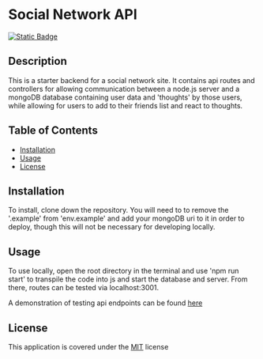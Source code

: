 # Social Network API
[![Static Badge](https://img.shields.io/badge/License-MIT-blue)](./LICENSE)
## Description
This is a starter backend for a social network site. It contains api routes and controllers for allowing communication between a node.js server and a mongoDB database containing user data and 'thoughts' by those users, while allowing for users to add to their friends list and react to thoughts.

## Table of Contents
- [Installation](#installation)
- [Usage](#usage)
- [License](#license)

## Installation
To install, clone down the repository. You will need to to remove the '.example' from 'env.example' and add your mongoDB uri to it in order to deploy, though this will not be necessary for developing locally.

## Usage
To use locally, open the root directory in the terminal and use 'npm run start' to transpile the code into js and start the database and server. From there, routes can be tested via localhost:3001.

A demonstration of testing api endpoints can be found [here](https://1drv.ms/v/c/9b5bc19b15615740/EdkSuM4A4a5Fu2jKa76Rp1cBeYADA52Zgf6dos6TP9ufOg?e=umLPn6)

## License
This application is covered under the [MIT](./LICENSE) license
